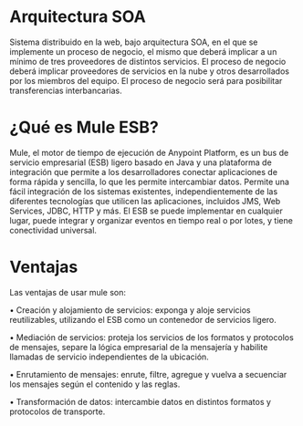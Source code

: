 # Arquitectura SOA

Sistema distribuido en la web, bajo arquitectura SOA, en el que se implemente un proceso de negocio, el mismo que deberá implicar a un mínimo de tres proveedores de distintos servicios. El proceso de negocio deberá implicar proveedores de servicios en la nube y otros desarrollados por los
miembros del equipo. El proceso de negocio será para posibilitar transferencias interbancarias.

# ¿Qué es Mule ESB?

Mule, el motor de tiempo de ejecución de Anypoint Platform, es un bus de servicio empresarial (ESB) ligero basado en Java y una plataforma de integración que permite a los desarrolladores conectar aplicaciones de forma rápida y sencilla, lo que les permite intercambiar datos. Permite una fácil integración de los sistemas existentes, independientemente de las diferentes tecnologías que utilicen las aplicaciones, incluidos JMS, Web Services, JDBC, HTTP y más. El ESB se puede implementar en cualquier lugar, puede integrar y organizar eventos en tiempo real o por lotes, y tiene conectividad universal.

# Ventajas

Las ventajas de usar mule son:

 •	Creación y alojamiento de servicios: exponga y aloje servicios reutilizables, utilizando el ESB como un contenedor de servicios ligero.
 
 •	Mediación de servicios: proteja los servicios de los formatos y protocolos de mensajes, separe la lógica empresarial de la mensajería y habilite llamadas de servicio           independientes de la ubicación.
 
 •	Enrutamiento de mensajes: enrute, filtre, agregue y vuelva a secuenciar los mensajes según el contenido y las reglas.
 
 •	Transformación de datos: intercambie datos en distintos formatos y protocolos de transporte.
 
 

